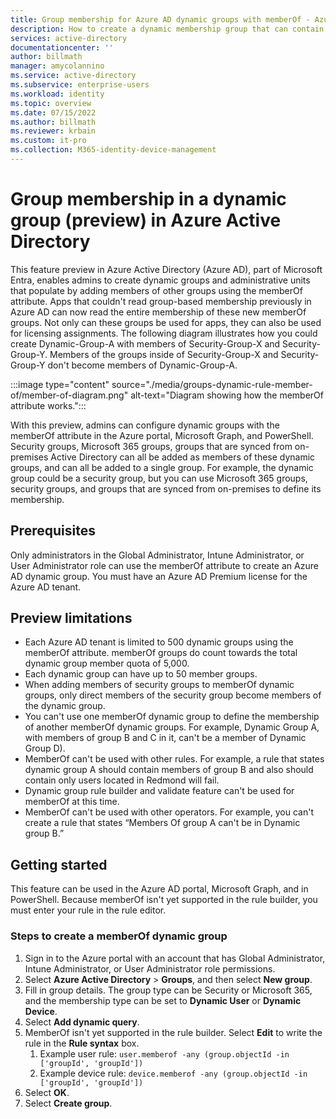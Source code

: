 ```yaml
---
title: Group membership for Azure AD dynamic groups with memberOf - Azure AD | Microsoft Docs
description: How to create a dynamic membership group that can contain members of other groups in Azure Active Directory. 
services: active-directory
documentationcenter: ''
author: billmath
manager: amycolannino
ms.service: active-directory
ms.subservice: enterprise-users
ms.workload: identity
ms.topic: overview
ms.date: 07/15/2022
ms.author: billmath
ms.reviewer: krbain
ms.custom: it-pro
ms.collection: M365-identity-device-management
---
```


# Group membership in a dynamic group (preview) in Azure Active Directory

This feature preview in Azure Active Directory (Azure AD), part of Microsoft Entra, enables admins to create dynamic groups and administrative units that populate by adding members of other groups using the memberOf attribute. Apps that couldn't read group-based membership previously in Azure AD can now read the entire membership of these new memberOf groups. Not only can these groups be used for apps, they can also be used for licensing assignments. The following diagram illustrates how you could create Dynamic-Group-A with members of Security-Group-X and Security-Group-Y. Members of the groups inside of Security-Group-X and Security-Group-Y don't become members of Dynamic-Group-A.
 
:::image type="content" source="./media/groups-dynamic-rule-member-of/member-of-diagram.png" alt-text="Diagram showing how the memberOf attribute works.":::

With this preview, admins can configure dynamic groups with the memberOf attribute in the Azure portal, Microsoft Graph, and PowerShell. Security groups, Microsoft 365 groups, groups that are synced from on-premises Active Directory can all be added as members of these dynamic groups, and can all be added to a single group. For example, the dynamic group could be a security group, but you can use Microsoft 365 groups, security groups, and groups that are synced from on-premises to define its membership.

## Prerequisites

Only administrators in the Global Administrator, Intune Administrator, or User Administrator role can use the memberOf attribute to create an Azure AD dynamic group. You must have an Azure AD Premium license for the Azure AD tenant.

## Preview limitations

- Each Azure AD tenant is limited to 500 dynamic groups using the memberOf attribute. memberOf groups do count towards the total dynamic group member quota of 5,000.
- Each dynamic group can have up to 50 member groups. 
- When adding members of security groups to memberOf dynamic groups, only direct members of the security group become members of the dynamic group.
- You can't use one memberOf dynamic group to define the membership of another memberOf dynamic groups. For example, Dynamic Group A, with members of group B and C in it, can't be a member of Dynamic Group D).
- MemberOf can't be used with other rules. For example, a rule that states dynamic group A should contain members of group B and also should contain only users located in Redmond will fail.
- Dynamic group rule builder and validate feature can't be used for memberOf at this time.
- MemberOf can't be used with other operators. For example, you can't create a rule that states “Members Of group A can't be in Dynamic group B.”

## Getting started

This feature can be used in the Azure AD portal, Microsoft Graph, and in PowerShell. Because memberOf isn't yet supported in the rule builder, you must enter your rule in the rule editor.  

### Steps to create a memberOf dynamic group

1. Sign in to the Azure portal with an account that has Global Administrator, Intune Administrator, or User Administrator role permissions.
1. Select **Azure Active Directory** > **Groups**, and then select **New group**.
1. Fill in group details. The group type can be Security or Microsoft 365, and the membership type can be set to **Dynamic User** or **Dynamic Device**.
1.	Select **Add dynamic query**.
1. MemberOf isn't yet supported in the rule builder. Select **Edit** to write the rule in the **Rule syntax** box.
    1. Example user rule: `user.memberof -any (group.objectId -in ['groupId', 'groupId'])`
    1. Example device rule: `device.memberof -any (group.objectId -in ['groupId', 'groupId'])`
1. Select **OK**.
1. Select **Create group**.
